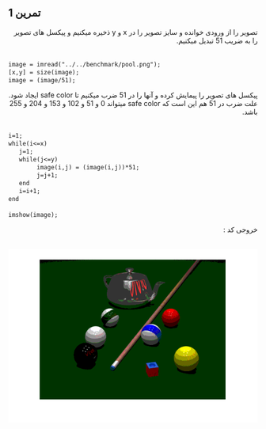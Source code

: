 ## تمرین 1
<div dir='rtl'>
تصویر را از ورودی خوانده و سایز تصویر را در x و y ذخیره میکنیم و پیکسل های تصویر را به ضریب 51 تبدیل میکنیم.
</div>
</br>

```
image = imread("../../benchmark/pool.png");
[x,y] = size(image);
image = (image/51);
```
<div dir='rtl'>
پیکسل های تصویر را پیمایش کرده و آنها را در 51 ضرب میکنیم تا safe color ایجاد شود. علت ضرب در 51 هم این است که safe color میتواند 0 و 51 و 102 و 153 و 204 و 255 باشد.
</div>
</br>

```
i=1;
while(i<=x)
   j=1;
   while(j<=y)
        image(i,j) = (image(i,j))*51;
        j=j+1;
   end
   i=i+1;
end

imshow(image);
```
<div dir='rtl'>
  خروجی کد :
</div>
</br>

![](p1.png)
